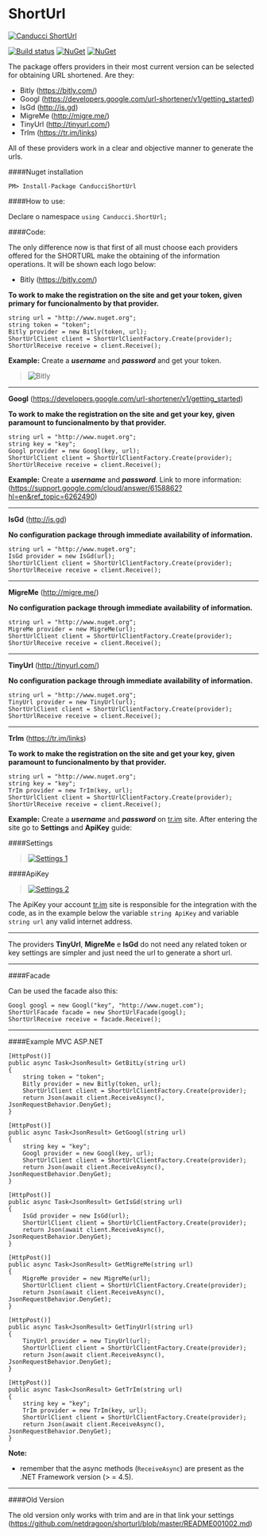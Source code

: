 # ShortUrl

[![Canducci ShortUrl](http://i1194.photobucket.com/albums/aa377/netdragoon1/1449629657_Location%20HTTP_zpsec7muau0.png)](https://packagist.org/packages/canducci/zipcode)

[![Build status](https://ci.appveyor.com/api/projects/status/3q0thmhimm3tx6g5?svg=true)](https://ci.appveyor.com/project/netdragoon/shorturl)
[![NuGet](https://img.shields.io/nuget/dt/CanducciShortUrl.svg?style=plastic)](https://www.nuget.org/packages/CanducciShortUrl/)
[![NuGet](https://img.shields.io/nuget/v/CanducciShortUrl.svg?style=plastic)](https://www.nuget.org/packages/CanducciShortUrl/)

The package offers providers in their most current version can be selected for obtaining URL shortened. Are they:

- Bitly (https://bitly.com/)
- Googl (https://developers.google.com/url-shortener/v1/getting_started)
- IsGd (http://is.gd)
- MigreMe (http://migre.me/)
- TinyUrl (http://tinyurl.com/)
- TrIm (https://tr.im/links)

All of these providers work in a clear and objective manner to generate the urls.

####Nuget installation

```Csharp
PM> Install-Package CanducciShortUrl

```

####How to use:

Declare o namespace `using Canducci.ShortUrl;` 


####Code:

The only difference now is that first of all must choose each providers offered for the SHORTURL make the obtaining of the information operations. It will be shown each logo below:

- Bitly (https://bitly.com/)

__To work to make the registration on the site and get your token, given primary for funcionalmento by that provider.__

```Csharp
string url = "http://www.nuget.org";
string token = "token";
Bitly provider = new Bitly(token, url);
ShortUrlClient client = ShortUrlClientFactory.Create(provider);
ShortUrlReceive receive = client.Receive();

```
__Example:__ Create a ___username___ and ___password___ and get your token.

>![Bitly](http://i1308.photobucket.com/albums/s610/maryjanexique/bitly_zpssd3crt8q.png)

___

__Googl__ (https://developers.google.com/url-shortener/v1/getting_started)

__To work to make the registration on the site and get your key, given paramount to funcionalmento by that provider.__

```Csharp
string url = "http://www.nuget.org";
string key = "key";
Googl provider = new Googl(key, url);
ShortUrlClient client = ShortUrlClientFactory.Create(provider);
ShortUrlReceive receive = client.Receive();

```
__Example:__ Create a ___username___ and ___password___. Link to more information: (https://support.google.com/cloud/answer/6158862?hl=en&ref_topic=6262490)
___

__IsGd__ (http://is.gd)

__No configuration package through immediate availability of information.__

```Csharp
string url = "http://www.nuget.org";
IsGd provider = new IsGd(url);
ShortUrlClient client = ShortUrlClientFactory.Create(provider);
ShortUrlReceive receive = client.Receive();

```
___

__MigreMe__ (http://migre.me/)

__No configuration package through immediate availability of information.__

```Csharp
string url = "http://www.nuget.org";
MigreMe provider = new MigreMe(url);
ShortUrlClient client = ShortUrlClientFactory.Create(provider);
ShortUrlReceive receive = client.Receive();

```
___

__TinyUrl__ (http://tinyurl.com/)

__No configuration package through immediate availability of information.__

```Csharp
string url = "http://www.nuget.org";
TinyUrl provider = new TinyUrl(url);
ShortUrlClient client = ShortUrlClientFactory.Create(provider);
ShortUrlReceive receive = client.Receive();

```
___

__TrIm__ (https://tr.im/links)

__To work to make the registration on the site and get your key, given paramount to funcionalmento by that provider.__

```Csharp
string url = "http://www.nuget.org";
string key = "key";
TrIm provider = new TrIm(key, url);
ShortUrlClient client = ShortUrlClientFactory.Create(provider);
ShortUrlReceive receive = client.Receive();

```

__Example:__ Create a ___username___ and ___password___ on [tr.im](http://tr.im) site. After entering the site go to __Settings__ and __ApiKey__ guide:

####Settings

>[![Settings 1](http://i1194.photobucket.com/albums/aa377/netdragoon1/save1_zps3pixpshc.png)]()

####ApiKey
>[![Settings 2](http://i1194.photobucket.com/albums/aa377/netdragoon1/save2_zpszehapgew.png)]()

The ApiKey your account [tr.im](http://tr.im) site is responsible for the integration with the code, as in the example below the variable `string ApiKey` and variable `string url` any valid internet address.

___

The providers __TinyUrl__, __MigreMe__ e __IsGd__  do not need any related token or key settings are simpler and just need the url to generate a short url.

___ 

####Facade

Can be used the facade also this:

```Csharp
Googl googl = new Googl("key", "http://www.nuget.com");
ShortUrlFacade facade = new ShortUrlFacade(googl);
ShortUrlReceive receive = facade.Receive();

```
___

####Example MVC ASP.NET

```Csharp
[HttpPost()]
public async Task<JsonResult> GetBitLy(string url)
{
    string token = "token";
    Bitly provider = new Bitly(token, url);
    ShortUrlClient client = ShortUrlClientFactory.Create(provider);            
    return Json(await client.ReceiveAsync(), JsonRequestBehavior.DenyGet);
}

[HttpPost()]
public async Task<JsonResult> GetGoogl(string url)
{
    string key = "key";
    Googl provider = new Googl(key, url);
    ShortUrlClient client = ShortUrlClientFactory.Create(provider);
    return Json(await client.ReceiveAsync(), JsonRequestBehavior.DenyGet);
}

[HttpPost()]
public async Task<JsonResult> GetIsGd(string url)
{
    IsGd provider = new IsGd(url);
    ShortUrlClient client = ShortUrlClientFactory.Create(provider);
    return Json(await client.ReceiveAsync(), JsonRequestBehavior.DenyGet);
}

[HttpPost()]
public async Task<JsonResult> GetMigreMe(string url)
{            
    MigreMe provider = new MigreMe(url);
    ShortUrlClient client = ShortUrlClientFactory.Create(provider);
    return Json(await client.ReceiveAsync(), JsonRequestBehavior.DenyGet);
}

[HttpPost()]
public async Task<JsonResult> GetTinyUrl(string url)
{            
    TinyUrl provider = new TinyUrl(url);
    ShortUrlClient client = ShortUrlClientFactory.Create(provider);
    return Json(await client.ReceiveAsync(), JsonRequestBehavior.DenyGet);
}

[HttpPost()]
public async Task<JsonResult> GetTrIm(string url)
{
    string key = "key";
    TrIm provider = new TrIm(key, url);
    ShortUrlClient client = ShortUrlClientFactory.Create(provider);
    return Json(await client.ReceiveAsync(), JsonRequestBehavior.DenyGet);
}

```

__Note:__

- remember that the async methods (`ReceiveAsync`) are present as the .NET Framework version (> = 4.5).

___

####Old Version

The old version only works with trim and are in that link your settings (https://github.com/netdragoon/shorturl/blob/master/README001002.md)